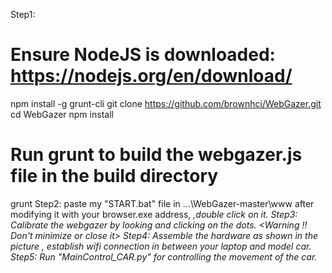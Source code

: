 Step1: 
  # Ensure NodeJS is downloaded: https://nodejs.org/en/download/
  npm install -g grunt-cli
  git clone https://github.com/brownhci/WebGazer.git
  cd WebGazer
  npm install
  # Run grunt to build the webgazer.js file in the build directory
  grunt
Step2: paste my "START.bat" file in ...\WebGazer-master\www after modifying 
    it with your browser.exe address, <I am using google chrome> ,double click on it.
Step3: Calibrate the webgazer by looking and clicking on the dots. <Warning !! Don't minimize or close it>
Step4: Assemble the hardware as shown in the picture , establish wifi connection in between your laptop and model car.
Step5: Run "MainControl_CAR.py" for controlling the movement of the car.
